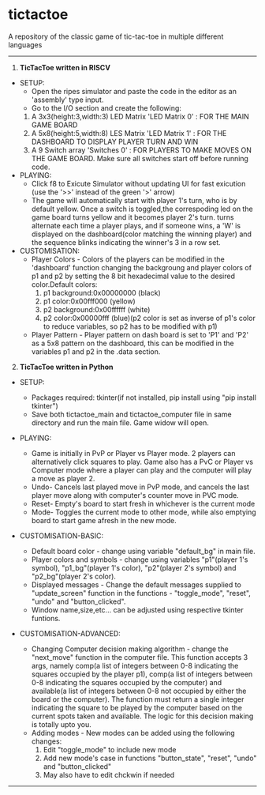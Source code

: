 # tictactoe
A repository of the classic game of tic-tac-toe in multiple different languages

---------------------------------------------------------------------------------------------------------------------------------------------------------------------------
1)  **TicTacToe written in RISCV**
- SETUP:
  + Open the ripes simulator and paste the code in the editor as an 'assembly' type input.
  + Go to the I/O section and create the following:
   1) A 3x3(height:3,width:3) LED Matrix 'LED Matrix 0' : FOR THE MAIN GAME BOARD
   2) A 5x8(height:5,width:8) LES Matrix 'LED Matrix 1' : FOR THE DASHBOARD TO DISPLAY PLAYER TURN AND WIN
   3) A 9 Switch array 'Switches 0' : FOR PLAYERS TO MAKE MOVES ON THE GAME BOARD. Make sure all switches start off before running code.
- PLAYING:
  + Click f8 to Exicute Simulator without updating UI for fast exicution (use the '>>' instead of the green '>' arrow)
  + The game will automatically start with player 1's turn, who is by default yellow. Once a switch is toggled,the correspoding led on the game board turns yellow and it becomes player 2's turn. turns alternate each time a player plays, and if someone wins, a 'W' is displayed on the dashboard(color matching the winning player) and the sequence blinks indicating the winner's 3 in a row set.
- CUSTOMISATION:
  + Player Colors - Colors of the players can be modified in the 'dashboard' function changing the backgroung and player colors of p1 and p2 by setting the 8 bit hexadecimal value to the desired color.Default colors:
    1) p1 background:0x00000000 (black)
    2) p1 color:0x00fff000 (yellow)
    3) p2 background:0x00ffffff (white)
    4) p2 color:0x00000fff (blue)(p2 color is set as inverse of p1's color to reduce variables, so p2 has to be modified with p1)
  + Player Pattern - Player pattern on dash board is set to 'P1' and 'P2' as a 5x8 pattern on the dashboard, this can be modified in the variables p1 and p2 in the .data section.


2)  **TicTacToe written in Python**
- SETUP:
  + Packages required: tkinter(if not installed, pip install using "pip install tkinter")
  + Save both tictactoe_main and tictactoe_computer file in same directory and run the main file. Game widow will open.
   
- PLAYING:
  + Game is initially in PvP or Player vs Player mode. 2 players can alternatively click squares to play. Game also has a PvC or Player vs Computer mode where a player can play and the computer will play a move as player 2.
  + Undo- Cancels last played move in PvP mode, and cancels the last player move along with computer's counter move in PVC mode.
  + Reset- Empty's board to start fresh in whichever is the current mode
  + Mode- Toggles the current mode to other mode, while also emptying board to start game afresh in the new mode.
 
- CUSTOMISATION-BASIC:
  + Default board color - change using variable "default_bg" in main file.
  + Player colors and symbols - change using variables "p1"(player 1's symbol), "p1_bg"(player 1's color), "p2"(player 2's symbol) and "p2_bg"(player 2's color).
  + Displayed messages - Change the default messages supplied to "update_screen" function in the functions - "toggle_mode", "reset", "undo" and "button_clicked".
  + Window name,size,etc... can be adjusted using respective tkinter funtions.
 
- CUSTOMISATION-ADVANCED:
  + Changing Computer decision making algorithm - change the "next_move" function in the computer file. This function accepts 3 args, namely comp(a list of integers between 0-8 indicating the squares occupied by the player p1), comp(a list of integers between 0-8 indicating the squares occupied by the computer) and available(a list of integers between 0-8 not occupied by either the board or the computer). The function must return a single integer indicating the square to be played by the computer based on the current spots taken and available. The logic for this decision making is totally upto you.
  + Adding modes - New modes can be added using the following changes:
    1) Edit "toggle_mode" to include new mode
    2) Add new mode's case in functions "button_state", "reset", "undo" and "button_clicked"
    3) May also have to edit chckwin if needed

---------------------------------------------------------------------------------------------------------------------------------------------------------------------------
